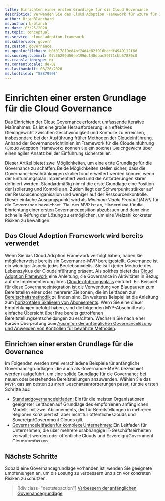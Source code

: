 ```yaml
---
title: Einrichten einer ersten Grundlage für die Cloud Governance
description: Verwenden Sie das Cloud Adoption Framework für Azure für Ihre ersten Schritte in die Cloud Governance, indem Sie eine erste Grundlage für die Cloud Governance einrichten.
author: BrianBlanchard
ms.author: brblanch
ms.date: 02/25/2020
ms.topic: conceptual
ms.service: cloud-adoption-framework
ms.subservice: govern
ms.custom: governance
ms.openlocfilehash: b06017819e84bf24d4e82f916baddf4949112f6d
ms.sourcegitcommit: 07d56209d56ee199dd148dbac59671cbb57880c0
ms.translationtype: HT
ms.contentlocale: de-DE
ms.lasthandoff: 08/26/2020
ms.locfileid: "88879998"
---
```

# <a name="establish-an-initial-cloud-governance-foundation"></a>Einrichten einer ersten Grundlage für die Cloud Governance

Das Einrichten der Cloud Governance erfordert umfassende iterative Maßnahmen. Es ist eine große Herausforderung, ein effektives Gleichgewicht zwischen Geschwindigkeit und Kontrolle zu erreichen, insbesondere bei der Ausführung früher Methoden der Cloudeinführung. Anhand der Governancerichtlinien im Framework für die Cloudeinführung (Cloud Adoption Framework) können Sie ein solches Gleichgewicht über einen agilen Ansatz bei der Einführung sicherstellen.

Dieser Artikel bietet zwei Möglichkeiten, um eine erste Grundlage für die Governance zu schaffen. Beide Möglichkeiten stellen sicher, dass die Governancebeschränkungen skaliert und erweitert werden können, wenn der Einführungsplan implementiert wird und die Anforderungen klarer definiert werden. Standardmäßig nimmt die erste Grundlage eine Position der Isolierung und Kontrolle an. Zudem liegt der Schwerpunkt stärker auf der Ressourcenorganisation und weniger auf der Ressourcenkontrolle. Dieser einfache Ausgangspunkt wird als *Minimum Viable Product (MVP)* für die Governance bezeichnet. Ziel des MVP ist es, Hindernisse für die Einrichtung einer ersten Governanceposition abzubauen und dann eine schnelle Reifung der Lösung zu ermöglichen, um eine Vielzahl konkreter Risiken zu bewältigen.

## <a name="already-using-the-cloud-adoption-framework"></a>Das Cloud Adoption Framework wird bereits verwendet

Wenn Sie das Cloud Adoption Framework verfolgt haben, haben Sie möglicherweise bereits ein Governance-MVP bereitgestellt. Governance ist ein wichtiger Aspekt jedes Betriebsmodells. Sie ist in jeder Methode des Lebenszyklus der Cloudeinführung präsent. Als solches bietet das [Cloud Adoption Framework](../index.yml) eine Anleitung, die Governance in Aktivitäten in Bezug auf die Implementierung Ihres [Cloudeinführungsplans](../plan/index.md) einführt. Ein Beispiel für diese Governanceintegration ist die Verwendung von Blaupausen zum Bereitstellen einer oder mehrerer Zielzonen, die im Leitfaden zur [Bereitschaftsmethodik](../ready/index.md) zu finden sind. Ein weiteres Beispiel ist die Anleitung zum [horizontalen Skalieren von Abonnements](../ready/azure-best-practices/scale-subscriptions.md). Wenn Sie eine dieser Empfehlungen befolgt haben, sind die folgenden MVP-Abschnitte als einfache Übersicht über Ihre bereits getroffenen Bereitstellungsentscheidungen zu erachten. Wechseln Sie nach einer kurzen Überprüfung zum [Ausreifen der anfänglichen Governancelösung und Anwenden von Kontrollen für bewährte Methoden](./foundation-improvements.md).

## <a name="establish-an-initial-governance-foundation"></a>Einrichten einer ersten Grundlage für die Governance

Im Folgenden werden zwei verschiedene Beispiele für anfängliche Governancegrundlagen (die auch als Governance-MVPs bezeichnet werden) aufgeführt, um eine solide Grundlage für die Governance bei neuen oder bestehenden Bereitstellungen anzuwenden. Wählen Sie das MVP, das am besten zu Ihren Geschäftsanforderungen passt, für die ersten Schritte aus:

- [Standardgovernanceleitfaden:](./guides/standard/index.md) Ein für die meisten Organisationen geeigneter Leitfaden auf Grundlage des empfohlenen anfänglichen Modells mit zwei Abonnements, der für Bereitstellungen in mehreren Regionen konzipiert ist, aber nicht für öffentliche Clouds und Sovereign/Government Clouds gilt.
- [Governanceleitfaden für komplexe Unternehmen:](./guides/complex/index.md) Ein Leitfaden für Unternehmen, die über mehrere unabhängige IT-Geschäftseinheiten verwaltet werden oder öffentliche Clouds und Sovereign/Government Clouds umfassen.

## <a name="next-steps"></a>Nächste Schritte

Sobald eine Governancegrundlage vorhanden ist, wenden Sie geeignete Empfehlungen an, um die Lösung zu verbessern und sich vor konkreten Risiken zu schützen.

> [!div class="nextstepaction"]
> [Verbessern der anfänglichen Governancegrundlage](./foundation-improvements.md)
